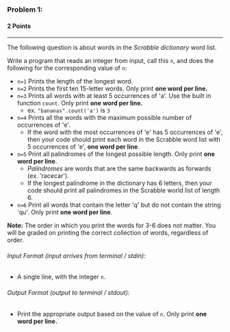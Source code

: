 ### Problem 1:
#### 2 Points

---
 The following question is about words in the *Scrabble dictionary* word list.

Write a program that reads an integer from input, call this <code>n</code>, and does the following for the corresponding value of <code>n</code>: 
- <code>n=1</code> Prints the length of the longest word.
- <code>n=2</code>  Prints the first ten 15-letter words. Only print **one word per line.**
- <code>n=3</code>  Prints all words with at least 5 occurrences of 'a'. Use the built in function <code>count</code>. Only print **one word per line.**
	- ex. <code>"bananas".count('a')</code> is <code>3</code> 
- <code>n=4</code>  Prints all the words with the maximum possible number of occurrences of 'e'.
	- If the word with the most occurrences of 'e' has 5 occurrences of 'e', then your code should print each word in the Scrabble word list with 5 occurrences of 'e', **one word per line**. 
- <code>n=5</code>  Print all palindromes of the longest possible length. Only print **one word per line**.
	- *Palindromes* are words that are the same backwards as forwards (ex. 'racecar'). 
	- If the longest palindrome in the dictionary has 6 letters, then your code should print all palindromes in the Scrabble world list of length 6.
- <code>n=6</code>  Print all words that contain the letter 'q' but do not contain the string 'qu'. Only print **one word per line**.

**Note:** The order in which you print the words for 3-6 does not matter. You will be graded on printing the correct collection of words, regardless of order.

###### Input Format (input arrives from terminal / stdin):

- A single line, with the integer <code>n</code>.
###### Output Format (output to terminal / stdout):

- Print the appropriate output based on the value of <code>n</code>. Only print **one word per line.** 
